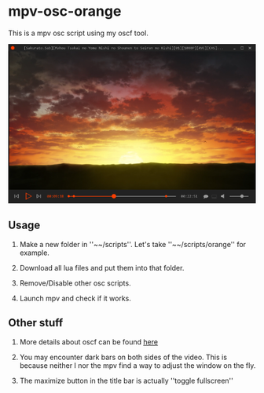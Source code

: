 # mpv-osc-orange

This is a mpv osc script using my oscf tool.

![preview](https://github.com/maoiscat/mpv-osc-orange/blob/main/preview.png)

## Usage

1. Make a new folder in ''\~\~/scripts''. Let's take ''\~\~/scripts/orange'' for example.

2. Download all lua files and put them into that folder.

3. Remove/Disable other osc scripts.

4. Launch mpv and check if it works.

## Other stuff

1. More details about oscf can be found [here](https://github.com/maoiscat/mpv-osc-framework/)

2. You may encounter dark bars on both sides of the video. This is because neither I nor the mpv find a way to adjust the window on the fly.

3. The maximize button in the title bar is actually ''toggle fullscreen''
